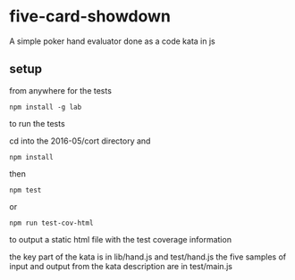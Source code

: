# five-card-showdown

A simple poker hand evaluator done as a code kata in js

## setup

from anywhere for the tests

	npm install -g lab

to run the tests

cd into the 2016-05/cort directory and

	npm install

then

	npm test

or

	npm run test-cov-html

to output a static html file with the test coverage information

the key part of the kata is in lib/hand.js and test/hand.js
the five samples of input and output from the kata description are in test/main.js
